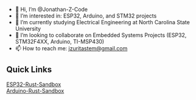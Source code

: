 - 👋 Hi, I’m @Jonathan-Z-Code
- 👀 I’m interested in: ESP32, Arduino, and STM32 projects
- 🌱 I’m currently studying Electrical Engineering at North Carolina State University
- 💞️ I’m looking to collaborate on Embedded Systems Projects (ESP32, STM32F4XX, Arduino, TI-MSP430)
- 📫 How to reach me: jzuritastem@gmail.com

<!---
Jonathan-Z-Code/Jonathan-Z-Code is a ✨ special ✨ repository because its `README.md` (this file) appears on your GitHub profile.
You can click the Preview link to take a look at your changes.
--->
## Quick Links
[ESP32-Rust-Sandbox](https://github.com/Jonathan-Z-Code/ESP32-Rust-Sandbox) <br/>
[Arduino-Rust-Sandbox](https://github.com/Jonathan-Z-Code/Arduino-Rust-Sandbox)
